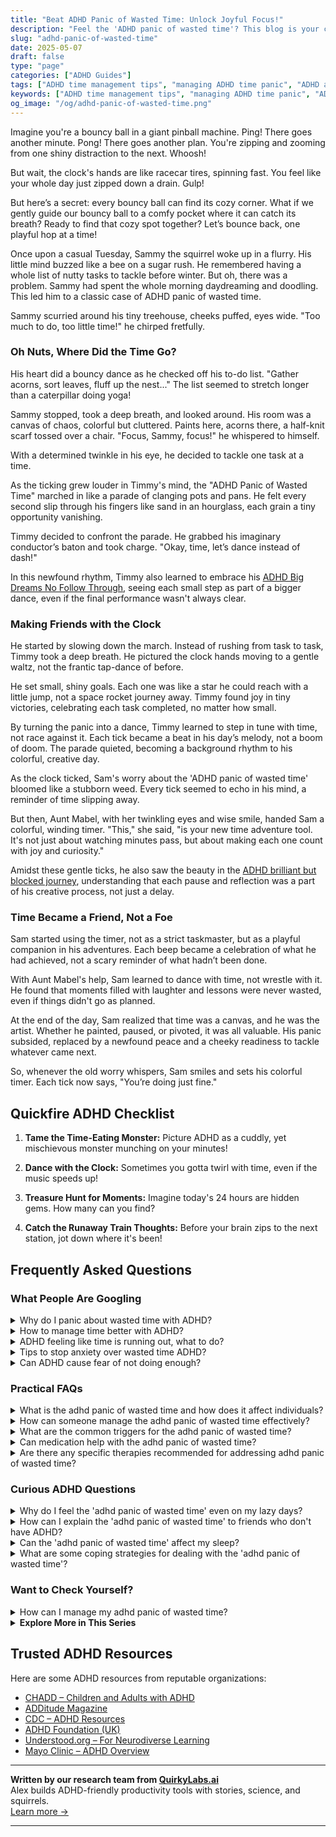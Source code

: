 ```yaml
---
title: "Beat ADHD Panic of Wasted Time: Unlock Joyful Focus!"
description: "Feel the 'ADHD panic of wasted time'? This blog is your cozy corner where you're seen and uplifted. Let's bounce back from distraction, one playful hop at a time!"
slug: "adhd-panic-of-wasted-time"
date: 2025-05-07
draft: false
type: "page"
categories: ["ADHD Guides"]
tags: ["ADHD time management tips", "managing ADHD time panic", "ADHD and time wastage", "playful ADHD coping strategies", "adult ADHD time management", "ADHD emotional regulation", "overcoming ADHD time anxiety"]
keywords: ["ADHD time management tips", "managing ADHD time panic", "ADHD and time wastage", "playful ADHD coping strategies", "adult ADHD time management", "ADHD emotional regulation", "overcoming ADHD time anxiety"]
og_image: "/og/adhd-panic-of-wasted-time.png"
---
```


Imagine you're a bouncy ball in a giant pinball machine. Ping! There goes another minute. Pong! There goes another plan. You're zipping and zooming from one shiny distraction to the next. Whoosh!

But wait, the clock's hands are like racecar tires, spinning fast. You feel like your whole day just zipped down a drain. Gulp!

But here’s a secret: every bouncy ball can find its cozy corner. What if we gently guide our bouncy ball to a comfy pocket where it can catch its breath? Ready to find that cozy spot together? Let’s bounce back, one playful hop at a time!

Once upon a casual Tuesday, Sammy the squirrel woke up in a flurry. His little mind buzzed like a bee on a sugar rush. He remembered having a whole list of nutty tasks to tackle before winter. But oh, there was a problem. Sammy had spent the whole morning daydreaming and doodling. This led him to a classic case of ADHD panic of wasted time.

Sammy scurried around his tiny treehouse, cheeks puffed, eyes wide. "Too much to do, too little time!" he chirped fretfully.

### Oh Nuts, Where Did the Time Go?

His heart did a bouncy dance as he checked off his to-do list. "Gather acorns, sort leaves, fluff up the nest..." The list seemed to stretch longer than a caterpillar doing yoga!

Sammy stopped, took a deep breath, and looked around. His room was a canvas of chaos, colorful but cluttered. Paints here, acorns there, a half-knit scarf tossed over a chair. "Focus, Sammy, focus!" he whispered to himself.

With a determined twinkle in his eye, he decided to tackle one task at a time.

As the ticking grew louder in Timmy's mind, the "ADHD Panic of Wasted Time" marched in like a parade of clanging pots and pans. He felt every second slip through his fingers like sand in an hourglass, each grain a tiny opportunity vanishing.

Timmy decided to confront the parade. He grabbed his imaginary conductor’s baton and took charge. "Okay, time, let’s dance instead of dash!"

In this newfound rhythm, Timmy also learned to embrace his [ADHD Big Dreams No Follow Through](/pages/adhd-big-dreams-no-follow-through/), seeing each small step as part of a bigger dance, even if the final performance wasn't always clear.

### Making Friends with the Clock

He started by slowing down the march. Instead of rushing from task to task, Timmy took a deep breath. He pictured the clock hands moving to a gentle waltz, not the frantic tap-dance of before.

He set small, shiny goals. Each one was like a star he could reach with a little jump, not a space rocket journey away. Timmy found joy in tiny victories, celebrating each task completed, no matter how small.

By turning the panic into a dance, Timmy learned to step in tune with time, not race against it. Each tick became a beat in his day’s melody, not a boom of doom. The parade quieted, becoming a background rhythm to his colorful, creative day.

As the clock ticked, Sam's worry about the 'ADHD panic of wasted time' bloomed like a stubborn weed. Every tick seemed to echo in his mind, a reminder of time slipping away.

But then, Aunt Mabel, with her twinkling eyes and wise smile, handed Sam a colorful, winding timer. "This," she said, "is your new time adventure tool. It's not just about watching minutes pass, but about making each one count with joy and curiosity."

Amidst these gentle ticks, he also saw the beauty in the [ADHD brilliant but blocked journey](/pages/adhd-brilliant-but-blocked/), understanding that each pause and reflection was a part of his creative process, not just a delay.

### Time Became a Friend, Not a Foe

Sam started using the timer, not as a strict taskmaster, but as a playful companion in his adventures. Each beep became a celebration of what he had achieved, not a scary reminder of what hadn’t been done.

With Aunt Mabel's help, Sam learned to dance with time, not wrestle with it. He found that moments filled with laughter and lessons were never wasted, even if things didn't go as planned.

At the end of the day, Sam realized that time was a canvas, and he was the artist. Whether he painted, paused, or pivoted, it was all valuable. His panic subsided, replaced by a newfound peace and a cheeky readiness to tackle whatever came next.

So, whenever the old worry whispers, Sam smiles and sets his colorful timer. Each tick now says, "You’re doing just fine."

## Quickfire ADHD Checklist

1. **Tame the Time-Eating Monster:** Picture ADHD as a cuddly, yet mischievous monster munching on your minutes!

2. **Dance with the Clock:** Sometimes you gotta twirl with time, even if the music speeds up!

3. **Treasure Hunt for Moments:** Imagine today's 24 hours are hidden gems. How many can you find?

4. **Catch the Runaway Train Thoughts:** Before your brain zips to the next station, jot down where it's been!

## Frequently Asked Questions



### What People Are Googling

<details><summary>Why do I panic about wasted time with ADHD?</summary><p>It's completely understandable to feel that way when you have ADHD. Often, the challenge with ADHD is that it can be tough to estimate how long tasks will take, leading to frustration and feelings of time slipping away. This sense of lost time can make you feel like you're always behind, which understandably leads to anxiety. Remember, you're not alone in this, and it’s okay to be gentle with yourself as you learn ways to manage time that work best for you.</p></details>
<details><summary>How to manage time better with ADHD?</summary><p>Managing time with ADHD can definitely be a bit challenging, but with some cozy strategies, it can become more manageable. One helpful tip is to use a planner or digital app to keep track of your tasks and appointments. Breaking your day into small, manageable chunks can make tasks feel less overwhelming. And don't forget to sprinkle in regular breaks to recharge—think of them like little treats for your brain to enjoy as you move through your day!</p></details>
<details><summary>ADHD feeling like time is running out, what to do?</summary><p>Feeling as though time is always slipping away is a common experience when you have ADHD, and it can be incredibly frustrating. A helpful approach is to break your tasks into smaller, manageable pieces and set clear, achievable goals for each part. Consider using timers or alarms as a way to remind yourself of the passage of time and to keep on track without feeling overwhelmed. Remember, it's perfectly okay to take things one step at a time and celebrate the small victories along your journey.</p></details>
<details><summary>Tips to stop anxiety over wasted time ADHD?</summary><p>Absolutely, feeling anxious over time that feels wasted is a common experience when you have ADHD. A good place to start is by reframing how you view time and productivity. Remember, not all productive time looks busy; downtime is essential for mental health and creativity. Try setting small, manageable goals for your day, and celebrate the little wins, which can help build a more positive perspective. Also, mindfulness or meditation might help reduce anxiety by keeping you grounded in the present moment. You're doing just fine, take it one step at a time!</p></details>
<details><summary>Can ADHD cause fear of not doing enough?</summary><p>Absolutely, feeling like you're not doing enough is a common concern among those with ADHD. This often stems from past experiences of struggling to meet expectations at school, work, or in personal relationships, which can really wear on your self-esteem. Remember, your value isn't defined by your productivity. It's perfectly okay to celebrate the small victories and to remind yourself that managing ADHD is in itself a significant daily achievement.</p></details>



### Practical FAQs

<details><summary>What is the adhd panic of wasted time and how does it affect individuals?</summary><p>The ADHD panic of wasted time is a common feeling many experience, where you suddenly worry that you're not using your time effectively or that you've lost too much time due to inattentiveness or procrastination. This can lead to a rush of anxiety and an overwhelming pressure to catch up or make up for the perceived lost time. It affects individuals by heightening stress levels and can often result in a frantic scramble to accomplish tasks, which might not always be the most productive approach. Remember, it's okay to take a breath and strategize rather than dive headfirst into tasks; being gentle with yourself is key.</p></details>
<details><summary>How can someone manage the adhd panic of wasted time effectively?</summary><p>It’s really common to feel that rush of panic about time slipping away when you have ADHD, but remember, you’re not alone in this! One helpful approach is to break your time into small, manageable chunks. This can make it less overwhelming and help you see progress, no matter how small. Also, consider a gentle daily review of what you’ve achieved, not what you haven’t; this can shift your focus from panic to peace and positivity about your accomplishments. Keep in mind, every day is a new chance to try again!</p></details>
<details><summary>What are the common triggers for the adhd panic of wasted time?</summary><p>Feeling like time has slipped away can certainly stir up stress, especially when you have ADHD. Common triggers for this kind of panic often include realizing a deadline is closer than expected, seeing tasks take longer than planned, or simply noticing the day has zipped by without much progress. It's like looking up from a good book and realizing it's suddenly dark outside! Remember, it's perfectly okay to feel this way, and you're definitely not alone in these experiences.</p></details>
<details><summary>Can medication help with the adhd panic of wasted time?</summary><p>Absolutely, medication can be a helpful tool for many people with ADHD, especially when it comes to feelings of anxiety or panic about time slipping away. ADHD medications can improve focus and decrease impulsivity, which might make it easier for you to manage your time more effectively and feel more in control of your day. It's like having a gentle guide by your side, helping you to navigate your tasks more smoothly. Always remember to consult with your healthcare provider to explore the best options for you and to find the right balance in your treatment plan.</p></details>
<details><summary>Are there any specific therapies recommended for addressing adhd panic of wasted time?</summary><p>Absolutely, and it's great that you're looking into this! Cognitive Behavioral Therapy (CBT) is highly recommended as it helps in managing and restructuring those thoughts that might lead to feelings of panic or anxiety about time slipping away. Additionally, mindfulness techniques can be incredibly soothing; they help you stay present and grounded, rather than worrying about past or future time management. These approaches, often gentle and explorative, can really help you find a more peaceful relationship with time and your own energy cycles.</p></details>



### Curious ADHD Questions

<details><summary>Why do I feel the 'adhd panic of wasted time' even on my lazy days?</summary><p>It's completely normal to feel that way, especially when living with ADHD. Often, there's a little voice inside that nudges you, reminding you of all the things you "should" be doing, which can make relaxation feel a bit like you're neglecting your responsibilities. Remember, rest and downtime are essential, not just for your productivity, but for your overall well-being too. Try to embrace those lazy days as necessary recharges for your mind and body, allowing you to tackle your tasks with renewed energy when you're ready.</p></details>
<details><summary>How can I explain the 'adhd panic of wasted time' to friends who don't have ADHD?</summary><p>Absolutely, explaining the 'ADHD panic of wasted time' can feel a bit tricky, but you're not alone in this experience. You might start by sharing that ADHD can make it really challenging to manage time effectively, leading to moments when you suddenly realize how much time has passed, which can trigger a wave of panic and frustration. Explain that this isn't just about being distracted, but also about how the brain processes and values time differently. It might help to use a metaphor, like feeling like you're always trying to catch a train that's already left the station, to convey that emotional rush and sense of urgency. This can make it more relatable and foster a deeper understanding among your friends.</p></details>
<details><summary>Can the 'adhd panic of wasted time' affect my sleep?</summary><p>Absolutely, the "ADHD panic of wasted time" can indeed affect your sleep, and it's quite common among those of us with ADHD. When your mind races, worrying about what you didn't accomplish during the day or what lies ahead, it can make it really hard to settle down and drift off to sleep. A cozy tip to try is establishing a soothing bedtime routine—maybe reading a bit or some gentle stretches—to signal to your body that it’s time to wind down. Remember, it's okay to have those feelings, and creating a calming evening habit can be a lovely step towards better sleep.</p></details>
<details><summary>What are some coping strategies for dealing with the 'adhd panic of wasted time'?</summary><p>Feeling like you've lost time can indeed stir up a lot of anxiety, but it's important to be gentle with yourself. A great start is to recognize each day as a fresh opportunity; no single day defines your journey. Try setting small, achievable goals to help you feel a sense of accomplishment daily, and consider using timers or apps designed to help focus and manage time effectively. Remember, every moment is a chance to reset and each step forward, no matter how small, is progress.</p></details>



### Want to Check Yourself?

<details><summary>How can I manage my adhd panic of wasted time?</summary><p>It's so common to feel that way when you have ADHD, and it's completely understandable! A good starting point is to gently shift your focus towards small, manageable goals each day instead of worrying about large chunks of time. Consider using a timer for short bursts of productivity—like 25 minutes of focused work followed by a 5-minute break. This method, often called the Pomodoro Technique, can help create a sense of accomplishment and reduce feelings of time slipping away. Remember, every little step counts and adds up to significant progress!</p></details>

<script type="application/ld+json">
{
  "@context": "https://schema.org",
  "@type": "FAQPage",
  "mainEntity": [
    {
      "@type": "Question",
      "name": "Why do I panic about wasted time with ADHD?",
      "acceptedAnswer": {
        "@type": "Answer",
        "text": "It's completely understandable to feel that way when you have ADHD. Often, the challenge with ADHD is that it can be tough to estimate how long tasks will take, leading to frustration and feelings of time slipping away. This sense of lost time can make you feel like you're always behind, which understandably leads to anxiety. Remember, you're not alone in this, and it\u2019s okay to be gentle with yourself as you learn ways to manage time that work best for you."
      }
    },
    {
      "@type": "Question",
      "name": "How to manage time better with ADHD?",
      "acceptedAnswer": {
        "@type": "Answer",
        "text": "Managing time with ADHD can definitely be a bit challenging, but with some cozy strategies, it can become more manageable. One helpful tip is to use a planner or digital app to keep track of your tasks and appointments. Breaking your day into small, manageable chunks can make tasks feel less overwhelming. And don't forget to sprinkle in regular breaks to recharge\u2014think of them like little treats for your brain to enjoy as you move through your day!"
      }
    },
    {
      "@type": "Question",
      "name": "ADHD feeling like time is running out, what to do?",
      "acceptedAnswer": {
        "@type": "Answer",
        "text": "Feeling as though time is always slipping away is a common experience when you have ADHD, and it can be incredibly frustrating. A helpful approach is to break your tasks into smaller, manageable pieces and set clear, achievable goals for each part. Consider using timers or alarms as a way to remind yourself of the passage of time and to keep on track without feeling overwhelmed. Remember, it's perfectly okay to take things one step at a time and celebrate the small victories along your journey."
      }
    },
    {
      "@type": "Question",
      "name": "Tips to stop anxiety over wasted time ADHD?",
      "acceptedAnswer": {
        "@type": "Answer",
        "text": "Absolutely, feeling anxious over time that feels wasted is a common experience when you have ADHD. A good place to start is by reframing how you view time and productivity. Remember, not all productive time looks busy; downtime is essential for mental health and creativity. Try setting small, manageable goals for your day, and celebrate the little wins, which can help build a more positive perspective. Also, mindfulness or meditation might help reduce anxiety by keeping you grounded in the present moment. You're doing just fine, take it one step at a time!"
      }
    },
    {
      "@type": "Question",
      "name": "Can ADHD cause fear of not doing enough?",
      "acceptedAnswer": {
        "@type": "Answer",
        "text": "Absolutely, feeling like you're not doing enough is a common concern among those with ADHD. This often stems from past experiences of struggling to meet expectations at school, work, or in personal relationships, which can really wear on your self-esteem. Remember, your value isn't defined by your productivity. It's perfectly okay to celebrate the small victories and to remind yourself that managing ADHD is in itself a significant daily achievement."
      }
    }
  ]
}
</script>
<script type="application/ld+json">
{
  "@context": "https://schema.org",
  "@type": "Article",
  "author": {
    "@type": "Person",
    "name": "QuirkyLabs",
    "url": "https://quirkylabs.ai/about"
  },
  "headline": "\"Beat ADHD Panic of Wasted Time: Unlock Joyful Focus!\"",
  "mainEntityOfPage": "https://blog.quirkylabs.ai/pages/adhd-panic-of-wasted-time/",
  "datePublished": "2025-05-07"
}
</script>
<script type="application/ld+json">
{
  "@context": "https://schema.org",
  "@type": "BreadcrumbList",
  "itemListElement": [
    {
      "@type": "ListItem",
      "position": 1,
      "name": "Home",
      "item": "https://quirkylabs.ai/"
    },
    {
      "@type": "ListItem",
      "position": 2,
      "name": "Blog",
      "item": "https://blog.quirkylabs.ai/"
    },
    {
      "@type": "ListItem",
      "position": 3,
      "name": "\"Beat ADHD Panic of Wasted Time: Unlock Joyful Focus!\"",
      "item": "https://blog.quirkylabs.ai/pages/adhd-panic-of-wasted-time/"
    }
  ]
}
</script>

<details>
<summary><strong>Explore More in This Series</strong></summary>

- [Adhd Ideas Keep Coming](/pages/adhd-ideas-keep-coming/)
- [Adhd Unfinished Projects](/pages/adhd-unfinished-projects/)
- [Adhd Productivity Vs Possibility](/pages/adhd-productivity-vs-possibility/)
- [Adhd Starting Everything](/pages/adhd-starting-everything/)
- [Adhd Want To Do Everything](/pages/adhd-want-to-do-everything/)
- [Adhd Scared Of Commitment](/pages/adhd-scared-of-commitment/)
- [Adhd Fear Of Failure](/pages/adhd-fear-of-failure/)
- [Adhd Followthrough Fatigue](/pages/adhd-followthrough-fatigue/)
</details>



## Trusted ADHD Resources

Here are some ADHD resources from reputable organizations:

- [CHADD – Children and Adults with ADHD](https://chadd.org)
- [ADDitude Magazine](https://www.additudemag.com)
- [CDC – ADHD Resources](https://www.cdc.gov/ncbddd/adhd)
- [ADHD Foundation (UK)](https://www.adhdfoundation.org.uk)
- [Understood.org – For Neurodiverse Learning](https://www.understood.org)
- [Mayo Clinic – ADHD Overview](https://www.mayoclinic.org/diseases-conditions/adhd)


---

**Written by our research team from [QuirkyLabs.ai](https://quirkylabs.ai)**  
Alex builds ADHD-friendly productivity tools with stories, science, and squirrels.  
[Learn more →](https://quirkylabs.ai)

---